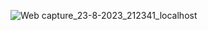 ![Web capture_23-8-2023_212341_localhost](https://github.com/pradeep302003/login_register-using-flutter/assets/114930100/22f22652-c9d1-4477-b2a2-1ff1c8388494)
